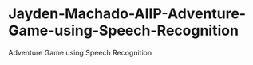 # Jayden-Machado-AIIP-Adventure-Game-using-Speech-Recognition
Adventure Game using Speech Recognition
